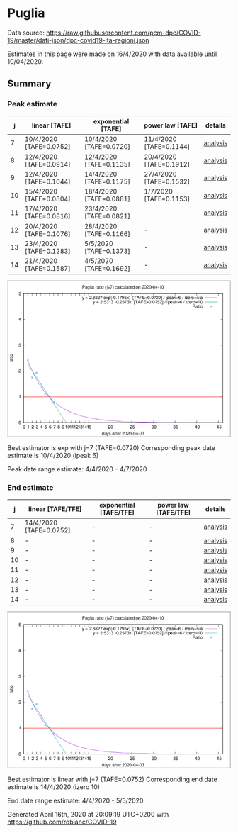 # Puglia


Data source: https://raw.githubusercontent.com/pcm-dpc/COVID-19/master/dati-json/dpc-covid19-ita-regioni.json

Estimates in this page were made on 16/4/2020 with data available until 10/04/2020.


## Summary 

### Peak estimate 
|j|linear [TAFE]|exponential [TAFE]|power law [TAFE]|details|
|---|----|-----------|---------|-------|
|7|10/4/2020 [TAFE=0.0752]|10/4/2020 [TAFE=0.0720]|11/4/2020 [TAFE=0.1144]|[analysis](COVID-19_puglia_j7_2020-04-10.md)|
|8|12/4/2020 [TAFE=0.0914]|12/4/2020 [TAFE=0.1135]|20/4/2020 [TAFE=0.1912]|[analysis](COVID-19_puglia_j8_2020-04-10.md)|
|9|12/4/2020 [TAFE=0.1044]|14/4/2020 [TAFE=0.1175]|27/4/2020 [TAFE=0.1532]|[analysis](COVID-19_puglia_j9_2020-04-10.md)|
|10|15/4/2020 [TAFE=0.0804]|18/4/2020 [TAFE=0.0881]|1/7/2020 [TAFE=0.1153]|[analysis](COVID-19_puglia_j10_2020-04-10.md)|
|11|17/4/2020 [TAFE=0.0816]|23/4/2020 [TAFE=0.0821]|-|[analysis](COVID-19_puglia_j11_2020-04-10.md)|
|12|20/4/2020 [TAFE=0.1076]|28/4/2020 [TAFE=0.1166]|-|[analysis](COVID-19_puglia_j12_2020-04-10.md)|
|13|23/4/2020 [TAFE=0.1283]|5/5/2020 [TAFE=0.1373]|-|[analysis](COVID-19_puglia_j13_2020-04-10.md)|
|14|21/4/2020 [TAFE=0.1587]|4/5/2020 [TAFE=0.1692]|-|[analysis](COVID-19_puglia_j14_2020-04-10.md)|

![best peak estimate](COVID-19_puglia_j7_2020-04-10.png)

Best estimator is exp with j=7 (TAFE=0.0720)
Corresponding peak date estimate is 10/4/2020 (ipeak 6)


Peak date range estimate: 4/4/2020 - 4/7/2020

### End estimate 
|j|linear [TAFE/TFE]|exponential [TAFE/TFE]|power law [TAFE/TFE]|details|
|---|----|-----------|---------|-------|
|7|14/4/2020 [TAFE=0.0752]|-|-|[analysis](COVID-19_puglia_j7_2020-04-10.md)|
|8|-|-|-|[analysis](COVID-19_puglia_j8_2020-04-10.md)|
|9|-|-|-|[analysis](COVID-19_puglia_j9_2020-04-10.md)|
|10|-|-|-|[analysis](COVID-19_puglia_j10_2020-04-10.md)|
|11|-|-|-|[analysis](COVID-19_puglia_j11_2020-04-10.md)|
|12|-|-|-|[analysis](COVID-19_puglia_j12_2020-04-10.md)|
|13|-|-|-|[analysis](COVID-19_puglia_j13_2020-04-10.md)|
|14|-|-|-|[analysis](COVID-19_puglia_j14_2020-04-10.md)|

![best zero estimate](COVID-19_puglia_j7_2020-04-10.png)

Best estimator is linear with j=7 (TAFE=0.0752)
Corresponding end date estimate is 14/4/2020 (izero 10)


End date range estimate: 4/4/2020 - 5/5/2020

Generated April 16th, 2020 at 20:09:19 UTC+0200 with https://github.com/robianc/COVID-19
